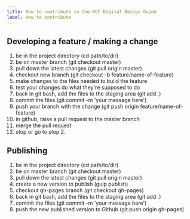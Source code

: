 ```yaml
---
title: How to contribute to the NCC Digital Design Guide
label: How to contribute
---
```


Developing a feature / making a change
-----
1. be in the project directory (cd path/to/dir)
1. be on master branch (git checkout master)
1. pull down the latest changes (git pull origin master)
1. checkout new branch (git checkout -b feature/name-of-feature)
1. make changes to the files needed to build the feature
1. test your changes do what they're supposed to do
1. back in git bash, add the files to the staging area (git add .)
1. commit the files (git commit -m 'your message here')
1. push your branch with the change (git push origin feature/name-of-feature)
1. in github, raise a pull request to the master branch
1. merge the pull request
1. stop or go to step 2.

Publishing
-----
1. be in the project directory (cd path/to/dir)
1. be on master branch (git checkout master)
1. pull down the latest changes (git pull origin master)
1. create a new version to publish (gulp publish)
1. checkout gh-pages branch (git checkout gh-pages)
1. back in git bash, add the files to the staging area (git add .)
1. commit the files (git commit -m 'your message here')
1. push the new published version to Github (git push origin gh-pages)​
